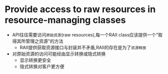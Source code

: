 # Provide access to raw resources in resource-managing classes
- API往往需要访问`原始资源`(raw resources),每一个RAII class应该提供一个"取得其所管理之资源"的方法
  - RAII提供获取资源接口与封装并不矛盾,RAII的存在是为了`资源释放`
- 对原始资源的访问可能经由显示转换或隐式转换
  - 显示转换更安全
  - 隐式转换对客户更方便